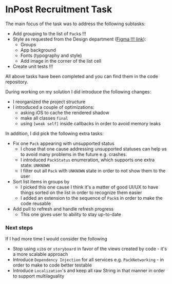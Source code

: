 # InPost Recruitment Task

The main focus of the task was to address the following subtasks:

- Add grouping to the list of `Pack`s !!!
- Style as requested from the Design department ([Figma !!! link](https://www.figma.com/file/MzPR3whRl6KB1fFnkyM6Or/recruitment-task?node-id=0%3A1)):
    - Groups
    - App background
    - Fonts (typography and style)
    - Add image in the corner of the list cell
- Create unit tests !!!

All above tasks have been completed and you can find them in the code repository. 

During working on my solution I did introduce the following changes: 
- I reorganized the project structure
- I introduced a couple of optimizations: 
    - asking iOS to cache the rendered shadow
    - make all classes `final`
    - using `[weak self]` inside callbacks in order to avoid memory leaks


In addition, I did pick the following extra tasks:
- Fix one `Pack` appearing with unsupported status
    - I chose that one cause addressing unsupported statuses can help us to avoid many problems in the future e.g. crashes. 
    - I introduced `PackStatus` enumeration, which supports one extra state: `UNKNOWN`
    - I filter out all `Pack` with `UNKNOWN` state in order to not show them to the user
- Sort list items in groups by
    - I picked this one cause I think it's a matter of good UI/UX to have things sorted on the list in order to recognize them easier
    - I added an extension to the sequence of `Pack`s in order to make the code reusable
- Add pull to refresh and handle refresh progress 
    - This one gives user to ability to stay up-to-date

### Next steps

If I had more time I would consider the following
-  Stop using `xib`s or `storyboard` in favor of the views created by code - it's a more scalable approach
- Introduce `Dependency Injection` for all services e.g. `PackNetworking` - in order to make to code better testable
- Introduce `Localization`'s and keep all raw String in that manner in order to support multilaguality
